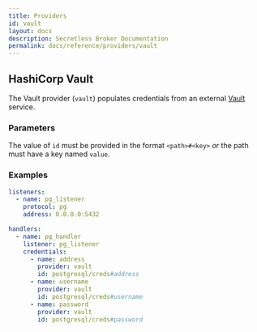 ```yaml
---
title: Providers
id: vault
layout: docs
description: Secretless Broker Documentation
permalink: docs/reference/providers/vault
---
```


## HashiCorp Vault
The Vault provider (`vault`) populates credentials from an external
[Vault](https://www.vaultproject.io/) service.

### Parameters
The value of `id` must be provided in the format `<path>#<key>` _or_ the path
must have a key named `value`.

### Examples
``` yaml
listeners:
  - name: pg_listener
    protocol: pg
    address: 0.0.0.0:5432

handlers:
  - name: pg_handler
    listener: pg_listener
    credentials:
      - name: address
        provider: vault
        id: postgresql/creds#address
      - name: username
        provider: vault
        id: postgresql/creds#username
      - name: password
        provider: vault
        id: postgresql/creds#password
```
